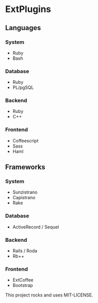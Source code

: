 # ExtPlugins

## Languages

### System

* Ruby
* Bash

### Database

* Ruby
* PL/pgSQL

### Backend

* Ruby
* C++

### Frontend

* Coffeescript
* Sass
* Haml

## Frameworks

### System

* Sunzistrano
* Capistrano
* Rake

### Database

* ActiveRecord / Sequel

### Backend

* Rails / Roda
* Rb++

### Frontend

* ExtCoffee
* Bootstrap

This project rocks and uses MIT-LICENSE.
